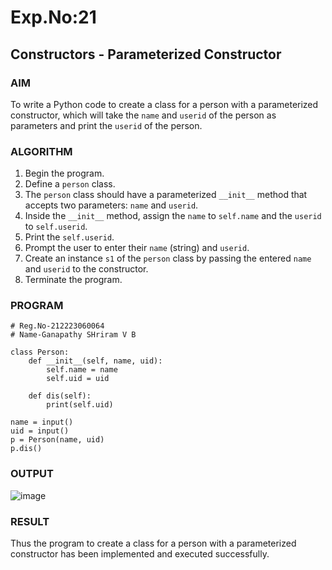 # Exp.No:21  
## Constructors - Parameterized Constructor

### AIM  
To write a Python code to create a class for a person with a parameterized constructor, which will take the `name` and `userid` of the person as parameters and print the `userid` of the person.


### ALGORITHM

1. Begin the program.  
2. Define a `person` class.  
3. The `person` class should have a parameterized `__init__` method that accepts two parameters: `name` and `userid`.  
4. Inside the `__init__` method, assign the `name` to `self.name` and the `userid` to `self.userid`.  
5. Print the `self.userid`.  
6. Prompt the user to enter their `name` (string) and `userid`.  
7. Create an instance `s1` of the `person` class by passing the entered `name` and `userid` to the constructor.  
8. Terminate the program.

### PROGRAM

```
# Reg.No-212223060064
# Name-Ganapathy SHriram V B

class Person:
    def __init__(self, name, uid):
        self.name = name
        self.uid = uid

    def dis(self):
        print(self.uid)

name = input()
uid = input()
p = Person(name, uid)
p.dis()
```

### OUTPUT
![image](https://github.com/user-attachments/assets/de78e84a-0f9f-4f4e-9a97-b5d62b136760)

### RESULT
Thus the program to create a class for a person with a parameterized constructor has been implemented and executed successfully.

